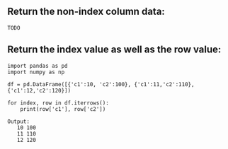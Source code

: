## Return the non-index column data:
~~~
TODO
~~~
## Return the index value as well as the row value:
~~~
import pandas as pd
import numpy as np

df = pd.DataFrame([{'c1':10, 'c2':100}, {'c1':11,'c2':110}, {'c1':12,'c2':120}])

for index, row in df.iterrows():
    print(row['c1'], row['c2'])

Output: 
   10 100
   11 110
   12 120
~~~~
